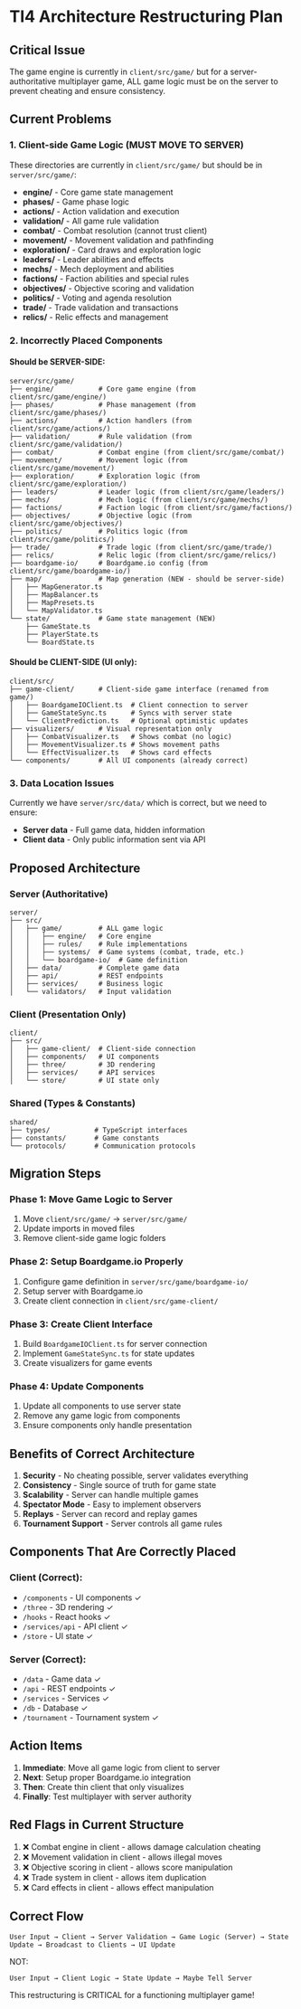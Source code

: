 # TI4 Architecture Restructuring Plan

## Critical Issue
The game engine is currently in `client/src/game/` but for a server-authoritative multiplayer game, ALL game logic must be on the server to prevent cheating and ensure consistency.

## Current Problems

### 1. Client-side Game Logic (MUST MOVE TO SERVER)
These directories are currently in `client/src/game/` but should be in `server/src/game/`:
- **engine/** - Core game state management
- **phases/** - Game phase logic  
- **actions/** - Action validation and execution
- **validation/** - All game rule validation
- **combat/** - Combat resolution (cannot trust client)
- **movement/** - Movement validation and pathfinding
- **exploration/** - Card draws and exploration logic
- **leaders/** - Leader abilities and effects
- **mechs/** - Mech deployment and abilities
- **factions/** - Faction abilities and special rules
- **objectives/** - Objective scoring and validation
- **politics/** - Voting and agenda resolution
- **trade/** - Trade validation and transactions
- **relics/** - Relic effects and management

### 2. Incorrectly Placed Components

#### Should be SERVER-SIDE:
```
server/src/game/
├── engine/           # Core game engine (from client/src/game/engine/)
├── phases/           # Phase management (from client/src/game/phases/)
├── actions/          # Action handlers (from client/src/game/actions/)
├── validation/       # Rule validation (from client/src/game/validation/)
├── combat/           # Combat engine (from client/src/game/combat/)
├── movement/         # Movement logic (from client/src/game/movement/)
├── exploration/      # Exploration logic (from client/src/game/exploration/)
├── leaders/          # Leader logic (from client/src/game/leaders/)
├── mechs/            # Mech logic (from client/src/game/mechs/)
├── factions/         # Faction logic (from client/src/game/factions/)
├── objectives/       # Objective logic (from client/src/game/objectives/)
├── politics/         # Politics logic (from client/src/game/politics/)
├── trade/            # Trade logic (from client/src/game/trade/)
├── relics/           # Relic logic (from client/src/game/relics/)
├── boardgame-io/     # Boardgame.io config (from client/src/game/boardgame-io/)
├── map/              # Map generation (NEW - should be server-side)
│   ├── MapGenerator.ts
│   ├── MapBalancer.ts
│   ├── MapPresets.ts
│   └── MapValidator.ts
└── state/            # Game state management (NEW)
    ├── GameState.ts
    ├── PlayerState.ts
    └── BoardState.ts
```

#### Should be CLIENT-SIDE (UI only):
```
client/src/
├── game-client/      # Client-side game interface (renamed from game/)
│   ├── BoardgameIOClient.ts  # Client connection to server
│   ├── GameStateSync.ts      # Syncs with server state
│   └── ClientPrediction.ts   # Optional optimistic updates
├── visualizers/      # Visual representation only
│   ├── CombatVisualizer.ts   # Shows combat (no logic)
│   ├── MovementVisualizer.ts # Shows movement paths
│   └── EffectVisualizer.ts   # Shows card effects
└── components/       # All UI components (already correct)
```

### 3. Data Location Issues

Currently we have `server/src/data/` which is correct, but we need to ensure:
- **Server data** - Full game data, hidden information
- **Client data** - Only public information sent via API

## Proposed Architecture

### Server (Authoritative)
```
server/
├── src/
│   ├── game/         # ALL game logic
│   │   ├── engine/   # Core engine
│   │   ├── rules/    # Rule implementations
│   │   ├── systems/  # Game systems (combat, trade, etc.)
│   │   └── boardgame-io/  # Game definition
│   ├── data/         # Complete game data
│   ├── api/          # REST endpoints
│   ├── services/     # Business logic
│   └── validators/   # Input validation
```

### Client (Presentation Only)
```
client/
├── src/
│   ├── game-client/  # Client-side connection
│   ├── components/   # UI components
│   ├── three/        # 3D rendering
│   ├── services/     # API services
│   └── store/        # UI state only
```

### Shared (Types & Constants)
```
shared/
├── types/           # TypeScript interfaces
├── constants/       # Game constants
└── protocols/       # Communication protocols
```

## Migration Steps

### Phase 1: Move Game Logic to Server
1. Move `client/src/game/` → `server/src/game/`
2. Update imports in moved files
3. Remove client-side game logic folders

### Phase 2: Setup Boardgame.io Properly
1. Configure game definition in `server/src/game/boardgame-io/`
2. Setup server with Boardgame.io
3. Create client connection in `client/src/game-client/`

### Phase 3: Create Client Interface
1. Build `BoardgameIOClient.ts` for server connection
2. Implement `GameStateSync.ts` for state updates
3. Create visualizers for game events

### Phase 4: Update Components
1. Update all components to use server state
2. Remove any game logic from components
3. Ensure components only handle presentation

## Benefits of Correct Architecture

1. **Security** - No cheating possible, server validates everything
2. **Consistency** - Single source of truth for game state
3. **Scalability** - Server can handle multiple games
4. **Spectator Mode** - Easy to implement observers
5. **Replays** - Server can record and replay games
6. **Tournament Support** - Server controls all game rules

## Components That Are Correctly Placed

### Client (Correct):
- `/components` - UI components ✓
- `/three` - 3D rendering ✓
- `/hooks` - React hooks ✓
- `/services/api` - API client ✓
- `/store` - UI state ✓

### Server (Correct):
- `/data` - Game data ✓
- `/api` - REST endpoints ✓
- `/services` - Services ✓
- `/db` - Database ✓
- `/tournament` - Tournament system ✓

## Action Items

1. **Immediate**: Move all game logic from client to server
2. **Next**: Setup proper Boardgame.io integration
3. **Then**: Create thin client that only visualizes
4. **Finally**: Test multiplayer with server authority

## Red Flags in Current Structure

1. ❌ Combat engine in client - allows damage calculation cheating
2. ❌ Movement validation in client - allows illegal moves
3. ❌ Objective scoring in client - allows score manipulation
4. ❌ Trade system in client - allows item duplication
5. ❌ Card effects in client - allows effect manipulation

## Correct Flow

```
User Input → Client → Server Validation → Game Logic (Server) → State Update → Broadcast to Clients → UI Update
```

NOT:
```
User Input → Client Logic → State Update → Maybe Tell Server
```

This restructuring is CRITICAL for a functioning multiplayer game!